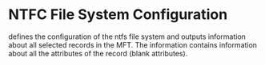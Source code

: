# NTFC File System Configuration
defines the configuration of the ntfs file system and outputs information about all selected records in the MFT. 
The information contains information about all the attributes of the record (blank attributes).
